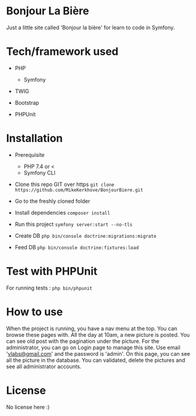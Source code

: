 # Bonjour La Bière


Just a little site called 'Bonjour la bière' for learn to code in Symfony.

# Tech/framework used

* PHP
    * Symfony

* TWIG

* Bootstrap

* PHPUnit

# Installation

* Prerequisite
    * PHP 7.4 or <
    * Symfony CLI

* Clone this repo GIT over https
`git clone https://github.com/MikeKerkhove/BonjourBiere.git`

* Go to the freshly cloned folder

* Install dependencies
`composer install`

* Run this project
`symfony server:start --no-tls`

* Create DB
`php bin/console doctrine:migrations:migrate`

* Feed DB
`php bin/console doctrine:fixtures:load`

# Test with PHPUnit

For running tests :
`php bin/phpunit`

# How to use

When the project is running, you have a nav menu at the top. You can browse these pages with.
All the day at 10am, a new picture is posted.
You can see old post with the pagination under the picture.
For the administrator, you can go on Login page to manage this site. Use email 'vlabs@gmail.com' and the password is 'admin'.
On this page, you can see all the picture in the database. You can validated, delete the pictures and see all administrator accounts.


# License

No license here :)



